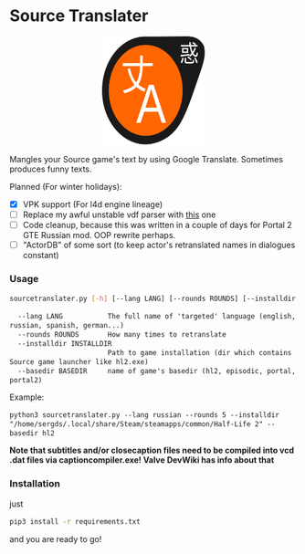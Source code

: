 # Source Translater
<p align="center">
  <img width="179.92" height="190" src="_img/srctr_logo.svg">
</p>
Mangles your Source game's text by using Google Translate. Sometimes produces funny texts.

Planned (For winter holidays):
- [X] VPK support (For l4d engine lineage)
- [ ] Replace my awful unstable vdf parser with [this](https://pypi.org/project/vdf/) one
- [ ] Code cleanup, because this was written in a couple of days for Portal 2 GTE Russian mod. OOP rewrite perhaps.
- [ ] "ActorDB" of some sort (to keep actor's retranslated names in dialogues constant)

### Usage

```bash
sourcetranslater.py [-h] [--lang LANG] [--rounds ROUNDS] [--installdir INSTALLDIR] [--basedir BASEDIR]
```
```
  --lang LANG           The full name of 'targeted' language (english, russian, spanish, german...)
  --rounds ROUNDS       How many times to retranslate
  --installdir INSTALLDIR
                        Path to game installation (dir which contains Source game launcher like hl2.exe)
  --basedir BASEDIR     name of game's basedir (hl2, episodic, portal, portal2)
```
Example:
```
python3 sourcetranslater.py --lang russian --rounds 5 --installdir "/home/sergds/.local/share/Steam/steamapps/common/Half-Life 2" --basedir hl2
```

**Note that subtitles and/or closecaption files need to be compiled into vcd .dat files via captioncompiler.exe! Valve DevWiki has info about that**

### Installation
just
```bash
pip3 install -r requirements.txt
```
and you are ready to go!
